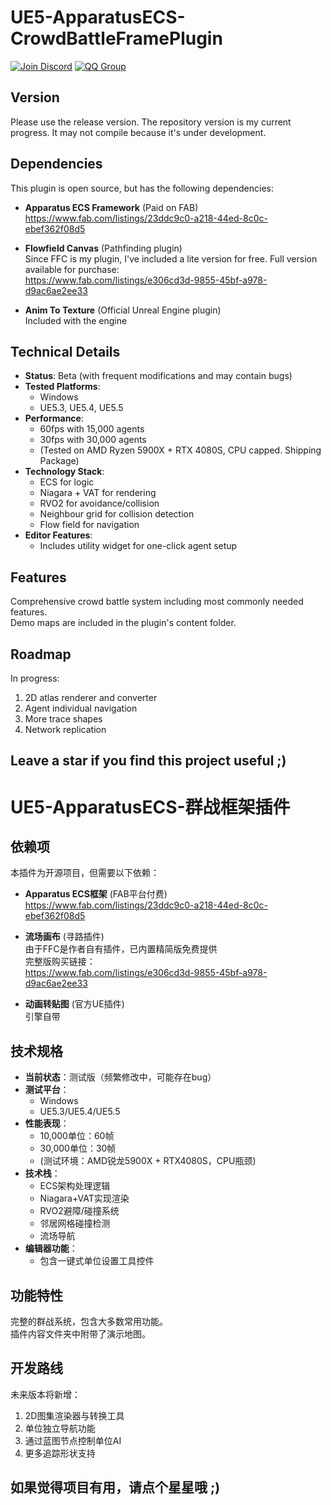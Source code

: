 # UE5-ApparatusECS-CrowdBattleFramePlugin

[![Join Discord](https://img.shields.io/badge/Discord-Join%20Chat-blue?logo=discord)](https://discord.gg/8AUMxq3SgV)
[![QQ Group](https://img.shields.io/badge/QQ%20Group-916358710-blue?logo=tencentqq)](https://jq.qq.com/?_wv=1027&k=5R5X5wX)

## Version
Please use the release version.
The repository version is my current progress. 
It may not compile because it's under development.

## Dependencies

This plugin is open source, but has the following dependencies:

- **Apparatus ECS Framework** (Paid on FAB)  
  https://www.fab.com/listings/23ddc9c0-a218-44ed-8c0c-ebef362f08d5

- **Flowfield Canvas** (Pathfinding plugin)  
  Since FFC is my plugin, I've included a lite version for free.
  Full version available for purchase:  
  https://www.fab.com/listings/e306cd3d-9855-45bf-a978-d9ac6ae2ee33

- **Anim To Texture** (Official Unreal Engine plugin)  
  Included with the engine

## Technical Details

- **Status**: Beta (with frequent modifications and may contain bugs)
- **Tested Platforms**: 
  - Windows
  - UE5.3, UE5.4, UE5.5
- **Performance**: 
  - 60fps with 15,000 agents
  - 30fps with 30,000 agents
  - (Tested on AMD Ryzen 5900X + RTX 4080S, CPU capped. Shipping Package)
- **Technology Stack**:
  - ECS for logic
  - Niagara + VAT for rendering
  - RVO2 for avoidance/collision
  - Neighbour grid for collision detection
  - Flow field for navigation
- **Editor Features**:
  - Includes utility widget for one-click agent setup

## Features

Comprehensive crowd battle system including most commonly needed features.  
Demo maps are included in the plugin's content folder.

## Roadmap

In progress:
1. 2D atlas renderer and converter
2. Agent individual navigation
3. More trace shapes
4. Network replication

## Leave a star if you find this project useful ;)


# UE5-ApparatusECS-群战框架插件

## 依赖项

本插件为开源项目，但需要以下依赖：

- **Apparatus ECS框架** (FAB平台付费)  
  https://www.fab.com/listings/23ddc9c0-a218-44ed-8c0c-ebef362f08d5

- **流场画布** (寻路插件)  
  由于FFC是作者自有插件，已内置精简版免费提供  
  完整版购买链接：  
  https://www.fab.com/listings/e306cd3d-9855-45bf-a978-d9ac6ae2ee33

- **动画转贴图** (官方UE插件)  
  引擎自带

## 技术规格

- **当前状态**：测试版（频繁修改中，可能存在bug）
- **测试平台**：
  - Windows
  - UE5.3/UE5.4/UE5.5
- **性能表现**：
  - 10,000单位：60帧
  - 30,000单位：30帧
  - (测试环境：AMD锐龙5900X + RTX4080S，CPU瓶颈)
- **技术栈**：
  - ECS架构处理逻辑
  - Niagara+VAT实现渲染
  - RVO2避障/碰撞系统
  - 邻居网格碰撞检测
  - 流场导航
- **编辑器功能**：
  - 包含一键式单位设置工具控件

## 功能特性

完整的群战系统，包含大多数常用功能。  
插件内容文件夹中附带了演示地图。

## 开发路线

未来版本将新增：
1. 2D图集渲染器与转换工具
2. 单位独立导航功能
3. 通过蓝图节点控制单位AI
4. 更多追踪形状支持

## 如果觉得项目有用，请点个星星哦 ;)
